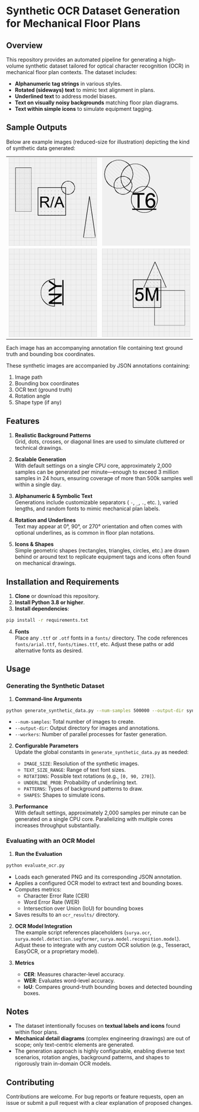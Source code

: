 # Synthetic OCR Dataset Generation for Mechanical Floor Plans

## Overview

This repository provides an automated pipeline for generating a high-volume synthetic dataset tailored for optical character recognition (OCR) in mechanical floor plan contexts. The dataset includes:
- **Alphanumeric tag strings** in various styles.
- **Rotated (sideways) text** to mimic text alignment in plans.
- **Underlined text** to address model biases.
- **Text on visually noisy backgrounds** matching floor plan diagrams.
- **Text within simple icons** to simulate equipment tagging.

## Sample Outputs

Below are example images (reduced-size for illustration) depicting the kind of synthetic data generated:

<table>
  <tr>
    <td><img src="images/sample_1.png" alt="Sample 1" width="100%"></td>
    <td><img src="images/sample_2.png" alt="Sample 2" width="100%"></td>
  </tr>
  <tr>
    <td><img src="images/sample_3.png" alt="Sample 3" width="100%"></td>
    <td><img src="images/sample_4.png" alt="Sample 4" width="100%"></td>
  </tr>
</table>

Each image has an accompanying annotation file containing text ground truth and bounding box coordinates.

These synthetic images are accompanied by JSON annotations containing:
1. Image path  
2. Bounding box coordinates  
3. OCR text (ground truth)  
4. Rotation angle  
5. Shape type (if any)

## Features

1. **Realistic Background Patterns**  
   Grid, dots, crosses, or diagonal lines are used to simulate cluttered or technical drawings.

2. **Scalable Generation**  
   With default settings on a single CPU core, approximately 2,000 samples can be generated per minute—enough to exceed 3 million samples in 24 hours, ensuring coverage of more than 500k samples well within a single day.

3. **Alphanumeric & Symbolic Text**  
   Generations include customizable separators ( `-`, `_`, `.`, etc. ), varied lengths, and random fonts to mimic mechanical plan labels.

4. **Rotation and Underlines**  
   Text may appear at 0°, 90°, or 270° orientation and often comes with optional underlines, as is common in floor plan notations.

5. **Icons & Shapes**  
   Simple geometric shapes (rectangles, triangles, circles, etc.) are drawn behind or around text to replicate equipment tags and icons often found on mechanical drawings.

## Installation and Requirements

1. **Clone** or download this repository.  
2. **Install Python 3.8 or higher**.  
3. **Install dependencies**:
```bash
pip install -r requirements.txt
```

4. **Fonts**  
   Place any `.ttf` or `.otf` fonts in a `fonts/` directory. The code references `fonts/arial.ttf`, `fonts/times.ttf`, etc. Adjust these paths or add alternative fonts as desired.

## Usage

### Generating the Synthetic Dataset

1. **Command-line Arguments**  
```bash
python generate_synthetic_data.py --num-samples 500000 --output-dir synthetic_dataset --workers 4
```
   - `--num-samples`: Total number of images to create.  
   - `--output-dir`: Output directory for images and annotations.  
   - `--workers`: Number of parallel processes for faster generation.

2. **Configurable Parameters**  
   Update the global constants in `generate_synthetic_data.py` as needed:
   - `IMAGE_SIZE`: Resolution of the synthetic images.  
   - `TEXT_SIZE_RANGE`: Range of text font sizes.  
   - `ROTATIONS`: Possible text rotations (e.g., `[0, 90, 270]`).  
   - `UNDERLINE_PROB`: Probability of underlining text.  
   - `PATTERNS`: Types of background patterns to draw.  
   - `SHAPES`: Shapes to simulate icons.

3. **Performance**  
   With default settings, approximately 2,000 samples per minute can be generated on a single CPU core. Parallelizing with multiple cores increases throughput substantially.

### Evaluating with an OCR Model

1. **Run the Evaluation**  
```bash
python evaluate_ocr.py
```
   - Loads each generated PNG and its corresponding JSON annotation.  
   - Applies a configured OCR model to extract text and bounding boxes.  
   - Computes metrics:
     - Character Error Rate (CER)
     - Word Error Rate (WER)
     - Intersection over Union (IoU) for bounding boxes  
   - Saves results to an `ocr_results/` directory.

2. **OCR Model Integration**  
   The example script references placeholders (`surya.ocr`, `surya.model.detection.segformer`, `surya.model.recognition.model`). Adjust these to integrate with any custom OCR solution (e.g., Tesseract, EasyOCR, or a proprietary model).

3. **Metrics**  
   - **CER**: Measures character-level accuracy.  
   - **WER**: Evaluates word-level accuracy.  
   - **IoU**: Compares ground-truth bounding boxes and detected bounding boxes.

## Notes

- The dataset intentionally focuses on **textual labels and icons** found within floor plans.  
- **Mechanical detail diagrams** (complex engineering drawings) are out of scope; only text-centric elements are generated.  
- The generation approach is highly configurable, enabling diverse text scenarios, rotation angles, background patterns, and shapes to rigorously train in-domain OCR models.


## Contributing

Contributions are welcome. For bug reports or feature requests, open an issue or submit a pull request with a clear explanation of proposed changes.

